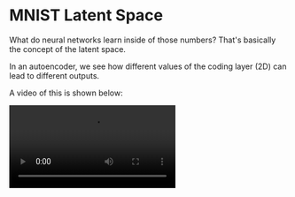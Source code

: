 # MNIST Latent Space 

What do neural networks learn inside of those numbers? That's basically the concept of the latent space. 

In an autoencoder, we see how different values of the coding layer (2D) can lead to different outputs. 

A video of this is shown below: 

<video src="https://github.com/anish-lakkapragada/MNIST_LatentSpaceViz/blob/master/output_2.mp4"> 

Choosing and changing numbers in an autoencoder also makes us able to see how a computer  can learn to recognize patterns in the data (this sentence
totally wasn't written by AI). 
